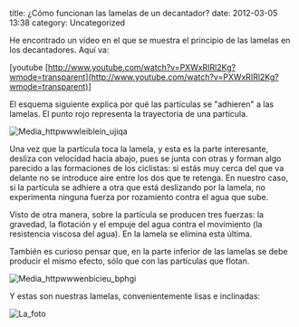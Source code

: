 title:    ¿Cómo funcionan las lamelas de un decantador?
date:     2012-03-05 13:38
category: Uncategorized

He encontrado un video en el que se muestra el principio de las lamelas
en los decantadores. Aquí va:

[youtube
[http://www.youtube.com/watch?v=PXWxRIRl2Kg?wmode=transparent](http://www.youtube.com/watch?v=PXWxRIRl2Kg?wmode=transparent)]

El esquema siguiente explica por qué las partículas se "adhieren" a las
lamelas. El punto rojo representa la trayectoria de una partícula.

![Media\_httpwwwleiblein\_ujiqa](http://axaragua.files.wordpress.com/2012/03/media_httpwwwleiblein_ujiqa-scaled500.jpg?w=300)

Una vez que la partícula toca la lamela, y esta es la parte interesante,
desliza con velocidad hacia abajo, pues se junta con otras y forman algo
parecido a las formaciones de los ciclistas: si estás muy cerca del que
va delante no se introduce aire entre los dos que te retenga. En nuestro
caso, si la partícula se adhiere a otra que está deslizando por la
lamela, no experimenta ninguna fuerza por rozamiento contra el agua que
sube.

Visto de otra manera, sobre la partícula se producen tres fuerzas: la
gravedad, la flotación y el empuje del agua contra el movimiento (la
resistencia viscosa del agua). En la lamela se elimina esta última.

También es curioso pensar que, en la parte inferior de las lamelas se
debe producir el mismo efecto, sólo que con las partículas que flotan.

![Media\_httpwwwenbicieu\_bphgi](http://axaragua.files.wordpress.com/2012/03/media_httpwwwenbicieu_bphgi-scaled1000.jpg?w=300)

Y estas son nuestras lamelas, convenientemente lisas e inclinadas:

![La\_foto](http://axaragua.files.wordpress.com/2012/03/la_foto-jpeg-scaled-1000.jpg?w=300)
